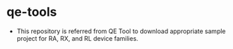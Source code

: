 # qe-tools
- This repository is referred from QE Tool to download appropriate sample project for RA, RX, and RL device families. 
